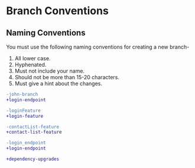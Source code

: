# Branch Conventions

## Naming Conventions

You must use the following naming conventions for creating a new branch-

1. All lower case.
2. Hyphenated.
3. Must not include your name.
4. Should not be more than 15-20 characters.
5. Must give a hint about the changes.

```diff
-john-branch
+login-endpoint

-loginFeature
+login-feature

-contactList-feature
+contact-list-feature

-login_endpoint
+login-endpoint

+dependency-upgrades
```
